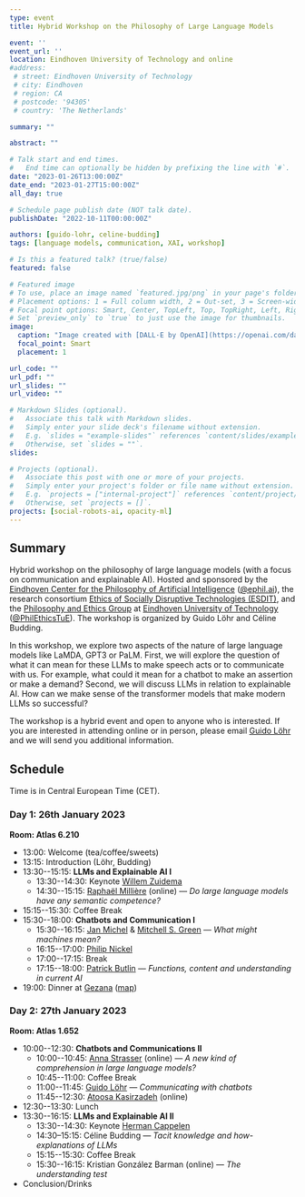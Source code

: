 ```yaml
---
type: event
title: Hybrid Workshop on the Philosophy of Large Language Models

event: ''
event_url: ''
location: Eindhoven University of Technology and online
#address:
 # street: Eindhoven University of Technology
 # city: Eindhoven
 # region: CA
 # postcode: '94305'
 # country: 'The Netherlands'

summary: ""

abstract: ""

# Talk start and end times.
#   End time can optionally be hidden by prefixing the line with `#`.
date: "2023-01-26T13:00:00Z"
date_end: "2023-01-27T15:00:00Z"
all_day: true

# Schedule page publish date (NOT talk date).
publishDate: "2022-10-11T00:00:00Z"

authors: [guido-lohr, celine-budding]
tags: [language models, communication, XAI, workshop]

# Is this a featured talk? (true/false)
featured: false

# Featured image
# To use, place an image named `featured.jpg/png` in your page's folder.
# Placement options: 1 = Full column width, 2 = Out-set, 3 = Screen-width
# Focal point options: Smart, Center, TopLeft, Top, TopRight, Left, Right, BottomLeft, Bottom, BottomRight
# Set `preview_only` to `true` to just use the image for thumbnails.
image:
  caption: "Image created with [DALL·E by OpenAI](https://openai.com/dall-e-2/) (prompt: philosophers at a conference on large language models, digital art)"
  focal_point: Smart
  placement: 1

url_code: ""
url_pdf: ""
url_slides: ""
url_video: ""

# Markdown Slides (optional).
#   Associate this talk with Markdown slides.
#   Simply enter your slide deck's filename without extension.
#   E.g. `slides = "example-slides"` references `content/slides/example-slides.md`.
#   Otherwise, set `slides = ""`.
slides:

# Projects (optional).
#   Associate this post with one or more of your projects.
#   Simply enter your project's folder or file name without extension.
#   E.g. `projects = ["internal-project"]` references `content/project/deep-learning/index.md`.
#   Otherwise, set `projects = []`.
projects: [social-robots-ai, opacity-ml]
---
```


## Summary

Hybrid workshop on the philosophy of large language models (with a focus on communication and explainable AI). Hosted and sponsored by the [Eindhoven Center for the Philosophy of Artificial Intelligence](https://ephil.ai) ([@ephil.ai](https://twitter.com/ephil_ai)), the research consortium [Ethics of Socially Disruptive Technologies (ESDIT)](https://www.esdit.nl), and the [Philosophy and Ethics Group](https://research.tue.nl/en/organisations/philosophy-ethics) at [Eindhoven University of Technology](https://www.tue.nl/en/) ([@PhilEthicsTuE](https://twitter.com/PhilEthicsTUe)). The workshop is organized by Guido Löhr and Céline Budding.

In this workshop, we explore two aspects of the nature of large language models like LaMDA, GPT3 or PaLM. First, we will explore the question of what it can mean for these LLMs to make speech acts or to communicate with us. For example, what could it mean for a chatbot to make an assertion or make a demand? Second, we will discuss LLMs in relation to explainable AI. How can we make sense of the transformer models that make modern LLMs so successful?

The workshop is a hybrid event and open to anyone who is interested. If you are interested in attending online or in person, please email [Guido Löhr](mailto:g.lohr@tue.nl) and we will send you additional information.


## Schedule

Time is in Central European Time (CET).

### Day 1: 26th January 2023

**Room: Atlas 6.210**

- 13:00: Welcome (tea/coffee/sweets)
- 13:15: Introduction (Löhr, Budding)
- 13:30--15:15: **LLMs and Explainable AI I**
  - 13:30--14:30: Keynote [Willem Zuidema](https://staff.fnwi.uva.nl/w.zuidema/)
  - 14:30--15:15: [Raphaël Millière](https://www.raphaelmilliere.com) (online) — *Do large language models have any  semantic competence?*
- 15:15--15:30: Coffee Break
- 15:30--18:00:  **Chatbots and Communication I**
  - 15:30--16:15: [Jan Michel](https://www.philosophie.hhu.de/en/staff/philosophy-vi-philosophy-of-mind-and-cognition/staff-members/translate-to-english-ehemalige-mitarbeiter/innen/jan-g-michel) & [Mitchell S. Green](https://sites.google.com/site/mitchsgreenphilosophy/home) — *What might machines mean?*
  - 16:15--17:00: [Philip Nickel](https://www.tue.nl/en/research/researchers/philip-nickel/)
  - 17:00--17:15: Break
  - 17:15--18:00: [Patrick Butlin](https://patrickbutlin.com) — *Functions, content and understanding in current AI*
- 19:00: Dinner at [Gezana](https://www.gezana-eindhoven.com) ([map](https://goo.gl/maps/qrQHYzK9RQjsBuAG9))


### Day 2: 27th January 2023

**Room: Atlas 1.652**

- 10:00--12:30: **Chatbots and Communications II**
   - 10:00--10:45: [Anna Strasser](https://www.denkwerkstatt.berlin) (online) — *A new kind of comprehension in large language models?*
  - 10:45--11:00: Coffee Break
  - 11:00--11:45: [Guido Löhr](https://sites.google.com/view/guidoloehr/home)  — *Communicating with chatbots*
  - 11:45--12:30: [Atoosa Kasirzadeh](https://kasirzadeh.org) (online)   
- 12:30--13:30: Lunch
- 13:30--16:15: **LLMs and Explainable AI II**
  - 13:30--14:30: Keynote [Herman Cappelen](https://www.hermancappelen.net)
  - 14:30–15:15: Céline Budding — *Tacit knowledge and how-explanations of LLMs*
  - 15:15--15:30: Coffee Break
  - 15:30--16:15: Kristian González Barman (online) — *The understanding test* 
- Conclusion/Drinks
 
